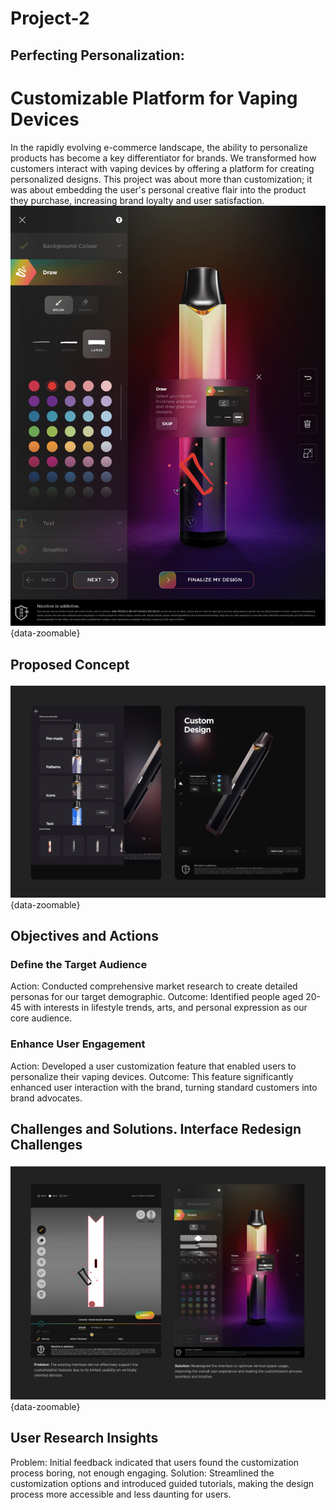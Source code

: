 # Project-2


## Perfecting Personalization: 
# Customizable Platform for Vaping Devices
In the rapidly evolving e-commerce landscape, the ability to personalize products has become a key differentiator for brands. We transformed how customers interact with vaping devices by offering a platform for creating personalized designs. This project was about more than customization; it was about embedding the user's personal creative flair into the product they purchase, increasing brand loyalty and user satisfaction.![Alt text](../images/project2-hero_image.png){data-zoomable}


## Proposed Concept
![Alt text](../images/project2-concept1.png){data-zoomable}

## Objectives and Actions

### Define the Target Audience
Action: Conducted comprehensive market research to create detailed personas for our target demographic.
Outcome: Identified people aged 20-45 with interests in lifestyle trends, arts, and personal expression as our core audience. 
### Enhance User Engagement
Action: Developed a user customization feature that enabled users to personalize their vaping devices.
Outcome: This feature significantly enhanced user interaction with the brand, turning standard customers into brand advocates.


## Challenges and Solutions. Interface Redesign Challenges
![Alt text](../images/project2-problem_solution.png){data-zoomable}


## User Research Insights
Problem: Initial feedback indicated that users found the customization process boring, not enough engaging.
Solution: Streamlined the customization options and introduced guided tutorials, making the design process more accessible and less daunting for users.
